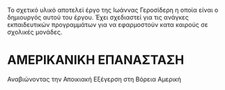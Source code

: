 Το σχετικό υλικό αποτελεί έργο της Ιωάννας Γεροσίδερη η οποία είναι ο δημιουργός αυτού του έργου.
Έχει σχεδιαστεί για τις ανάγκες εκπαιδευτικών προγραμμάτων για να εφαρμοστούν κατα καιρούς σε σχολικές μονάδες.

# ΑΜΕΡΙΚΑΝΙΚΗ ΕΠΑΝΑΣΤΑΣΗ
 Αναβιώνοντας την Αποικιακή Εξέγερση  στη Βόρεια Αμερική
